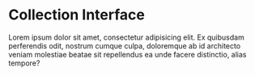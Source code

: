 # Collection Interface

Lorem ipsum dolor sit amet, consectetur adipisicing elit. Ex quibusdam perferendis odit, nostrum cumque culpa, doloremque ab id architecto veniam molestiae beatae sit repellendus ea unde facere distinctio, alias tempore?
